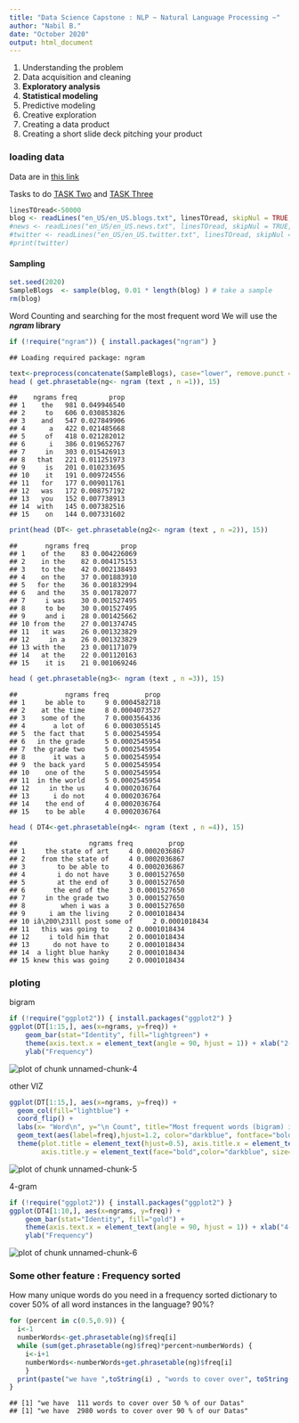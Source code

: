 ```yaml
---
title: "Data Science Capstone : NLP ~ Natural Language Processing ~"
author: "Nabil B."
date: "October 2020"
output: html_document
---
```


1. Understanding the problem
1. Data acquisition and cleaning
1. **Exploratory analysis**
1. **Statistical modeling**
1. Predictive modeling
1. Creative exploration
1. Creating a data product
1. Creating a short slide deck pitching your product

### loading data
Data are in [this link](https://d396qusza40orc.cloudfront.net/dsscapstone/dataset/Coursera-SwiftKey.zip)

Tasks to do [TASK Two](https://www.coursera.org/learn/data-science-project/supplement/BePVz/task-2-exploratory-data-analysis) and [TASK Three](https://www.coursera.org/learn/data-science-project/supplement/2IiM9/task-3-modeling)


```r
linesTOread<-50000
blog <- readLines("en_US/en_US.blogs.txt", linesTOread, skipNul = TRUE, warn = TRUE)
#news <- readLines("en_US/en_US.news.txt", linesTOread, skipNul = TRUE, warn = TRUE)
#twitter <- readLines("en_US/en_US.twitter.txt", linesTOread, skipNul = TRUE, warn = TRUE)
#print(twitter)
```

#### Sampling

```r
set.seed(2020)
SampleBlogs  <- sample(blog, 0.01 * length(blog) ) # take a sample
rm(blog)
```

Word Counting and searching for the most frequent word 
We will use the **_ngram_ library**


```r
if (!require("ngram")) { install.packages("ngram") }
```

```
## Loading required package: ngram
```

```r
text<-preprocess(concatenate(SampleBlogs), case="lower", remove.punct = TRUE, fix.spacing = TRUE)
head ( get.phrasetable(ng<- ngram (text , n =1)), 15)
```

```
##    ngrams freq        prop
## 1    the   981 0.049946540
## 2     to   606 0.030853826
## 3    and   547 0.027849906
## 4      a   422 0.021485668
## 5     of   418 0.021282012
## 6      i   386 0.019652767
## 7     in   303 0.015426913
## 8   that   221 0.011251973
## 9     is   201 0.010233695
## 10    it   191 0.009724556
## 11   for   177 0.009011761
## 12   was   172 0.008757192
## 13   you   152 0.007738913
## 14  with   145 0.007382516
## 15    on   144 0.007331602
```

```r
print(head (DT<- get.phrasetable(ng2<- ngram (text , n =2)), 15))
```

```
##       ngrams freq        prop
## 1    of the    83 0.004226069
## 2    in the    82 0.004175153
## 3    to the    42 0.002138493
## 4    on the    37 0.001883910
## 5   for the    36 0.001832994
## 6   and the    35 0.001782077
## 7     i was    30 0.001527495
## 8     to be    30 0.001527495
## 9     and i    28 0.001425662
## 10 from the    27 0.001374745
## 11   it was    26 0.001323829
## 12     in a    26 0.001323829
## 13 with the    23 0.001171079
## 14   at the    22 0.001120163
## 15    it is    21 0.001069246
```

```r
head ( get.phrasetable(ng3<- ngram (text , n =3)), 15)
```

```
##            ngrams freq         prop
## 1     be able to     9 0.0004582718
## 2    at the time     8 0.0004073527
## 3    some of the     7 0.0003564336
## 4       a lot of     6 0.0003055145
## 5  the fact that     5 0.0002545954
## 6   in the grade     5 0.0002545954
## 7  the grade two     5 0.0002545954
## 8       it was a     5 0.0002545954
## 9  the back yard     5 0.0002545954
## 10    one of the     5 0.0002545954
## 11  in the world     5 0.0002545954
## 12     in the us     4 0.0002036764
## 13      i do not     4 0.0002036764
## 14    the end of     4 0.0002036764
## 15    to be able     4 0.0002036764
```

```r
head ( DT4<-get.phrasetable(ng4<- ngram (text , n =4)), 15)
```

```
##                  ngrams freq         prop
## 1     the state of art     4 0.0002036867
## 2    from the state of     4 0.0002036867
## 3        to be able to     4 0.0002036867
## 4        i do not have     3 0.0001527650
## 5        at the end of     3 0.0001527650
## 6       the end of the     3 0.0001527650
## 7     in the grade two     3 0.0001527650
## 8         when i was a     3 0.0001527650
## 9      i am the living     2 0.0001018434
## 10 iâ\200\231ll post some of     2 0.0001018434
## 11   this was going to     2 0.0001018434
## 12     i told him that     2 0.0001018434
## 13      do not have to     2 0.0001018434
## 14  a light blue hanky     2 0.0001018434
## 15 knew this was going     2 0.0001018434
```

### ploting
bigram


```r
if (!require("ggplot2")) { install.packages("ggplot2") }
ggplot(DT[1:15,], aes(x=ngrams, y=freq)) + 
    geom_bar(stat="Identity", fill="lightgreen") + 
    theme(axis.text.x = element_text(angle = 90, hjust = 1)) + xlab("2-grams") + 
    ylab("Frequency")
```

![plot of chunk unnamed-chunk-4](figure/unnamed-chunk-4-1.png)

other VIZ

```r
ggplot(DT[1:15,], aes(x=ngrams, y=freq)) +
  geom_col(fill="lightblue") +
  coord_flip() +
  labs(x= "Word\n", y="\n Count", title="Most frequent words (bigram) in the text\n")+
  geom_text(aes(label=freq),hjust=1.2, color="darkblue", fontface="bold") +
  theme(plot.title = element_text(hjust=0.5), axis.title.x = element_text(face="bold",color="darkblue", size=12), 
        axis.title.y = element_text(face="bold",color="darkblue", size=12))
```

![plot of chunk unnamed-chunk-5](figure/unnamed-chunk-5-1.png)


4-gram

```r
if (!require("ggplot2")) { install.packages("ggplot2") }
ggplot(DT4[1:10,], aes(x=ngrams, y=freq)) + 
    geom_bar(stat="Identity", fill="gold") + 
    theme(axis.text.x = element_text(angle = 90, hjust = 1)) + xlab("4-grams") + 
    ylab("Frequency")
```

![plot of chunk unnamed-chunk-6](figure/unnamed-chunk-6-1.png)

### Some other feature : Frequency sorted

How many unique words do you need in a frequency sorted dictionary to cover 50% of all word instances in the language? 90%?

```r
for (percent in c(0.5,0.9)) {
  i<-1
  numberWords<-get.phrasetable(ng)$freq[i]
  while (sum(get.phrasetable(ng)$freq)*percent>numberWords) {
    i<-i+1
    numberWords<-numberWords+get.phrasetable(ng)$freq[i]
    }
  print(paste("we have ",toString(i) , "words to cover over", toString(percent*100), "% of our Datas"))
}
```

```
## [1] "we have  111 words to cover over 50 % of our Datas"
## [1] "we have  2980 words to cover over 90 % of our Datas"
```
